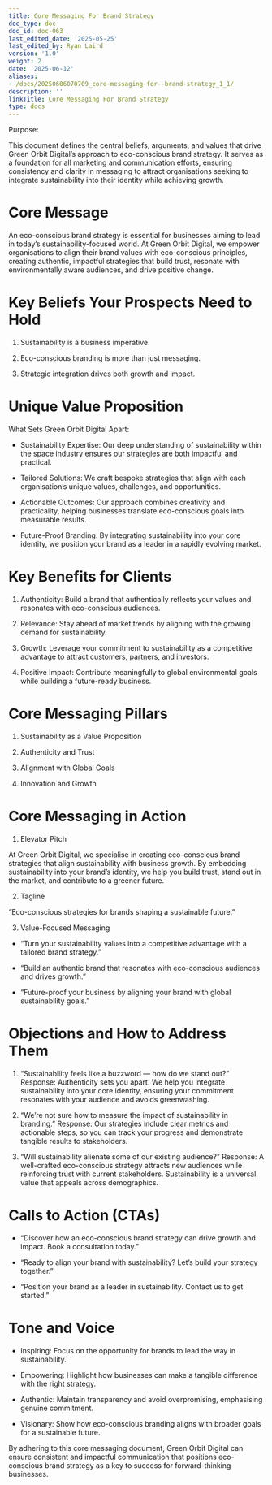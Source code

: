 ```yaml
---
title: Core Messaging For Brand Strategy
doc_type: doc
doc_id: doc-063
last_edited_date: '2025-05-25'
last_edited_by: Ryan Laird
version: '1.0'
weight: 2
date: '2025-06-12'
aliases:
- /docs/20250606070709_core-messaging-for--brand-strategy_1_1/
description: ''
linkTitle: Core Messaging For Brand Strategy
type: docs
---
```


Purpose:

This document defines the central beliefs, arguments, and values that drive Green Orbit Digital’s approach to eco-conscious brand strategy. It serves as a foundation for all marketing and communication efforts, ensuring consistency and clarity in messaging to attract organisations seeking to integrate sustainability into their identity while achieving growth.

# Core Message

An eco-conscious brand strategy is essential for businesses aiming to lead in today’s sustainability-focused world. At Green Orbit Digital, we empower organisations to align their brand values with eco-conscious principles, creating authentic, impactful strategies that build trust, resonate with environmentally aware audiences, and drive positive change.

# Key Beliefs Your Prospects Need to Hold

1. Sustainability is a business imperative.

1. Eco-conscious branding is more than just messaging.

1. Strategic integration drives both growth and impact.

# Unique Value Proposition

What Sets Green Orbit Digital Apart:

- Sustainability Expertise: Our deep understanding of sustainability within the space industry ensures our strategies are both impactful and practical.

- Tailored Solutions: We craft bespoke strategies that align with each organisation’s unique values, challenges, and opportunities.

- Actionable Outcomes: Our approach combines creativity and practicality, helping businesses translate eco-conscious goals into measurable results.

- Future-Proof Branding: By integrating sustainability into your core identity, we position your brand as a leader in a rapidly evolving market.

# Key Benefits for Clients

1. Authenticity: Build a brand that authentically reflects your values and resonates with eco-conscious audiences.

1. Relevance: Stay ahead of market trends by aligning with the growing demand for sustainability.

1. Growth: Leverage your commitment to sustainability as a competitive advantage to attract customers, partners, and investors.

1. Positive Impact: Contribute meaningfully to global environmental goals while building a future-ready business.

# Core Messaging Pillars

1. Sustainability as a Value Proposition

1. Authenticity and Trust

1. Alignment with Global Goals

1. Innovation and Growth

# Core Messaging in Action

1. Elevator Pitch

At Green Orbit Digital, we specialise in creating eco-conscious brand strategies that align sustainability with business growth. By embedding sustainability into your brand’s identity, we help you build trust, stand out in the market, and contribute to a greener future.

2. Tagline

“Eco-conscious strategies for brands shaping a sustainable future.”

3. Value-Focused Messaging

- “Turn your sustainability values into a competitive advantage with a tailored brand strategy.”

- “Build an authentic brand that resonates with eco-conscious audiences and drives growth.”

- “Future-proof your business by aligning your brand with global sustainability goals.”

# Objections and How to Address Them

1. “Sustainability feels like a buzzword — how do we stand out?” Response: Authenticity sets you apart. We help you integrate sustainability into your core identity, ensuring your commitment resonates with your audience and avoids greenwashing.

1. “We’re not sure how to measure the impact of sustainability in branding.” Response: Our strategies include clear metrics and actionable steps, so you can track your progress and demonstrate tangible results to stakeholders.

1. “Will sustainability alienate some of our existing audience?” Response: A well-crafted eco-conscious strategy attracts new audiences while reinforcing trust with current stakeholders. Sustainability is a universal value that appeals across demographics.

# Calls to Action (CTAs)

- “Discover how an eco-conscious brand strategy can drive growth and impact. Book a consultation today.”

- “Ready to align your brand with sustainability? Let’s build your strategy together.”

- “Position your brand as a leader in sustainability. Contact us to get started.”

# Tone and Voice

- Inspiring: Focus on the opportunity for brands to lead the way in sustainability.

- Empowering: Highlight how businesses can make a tangible difference with the right strategy.

- Authentic: Maintain transparency and avoid overpromising, emphasising genuine commitment.

- Visionary: Show how eco-conscious branding aligns with broader goals for a sustainable future.

By adhering to this core messaging document, Green Orbit Digital can ensure consistent and impactful communication that positions eco-conscious brand strategy as a key to success for forward-thinking businesses.
